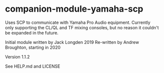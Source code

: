 # companion-module-yamaha-scp

Uses SCP to communicate with Yamaha Pro Audio equipment.
Currently only supporting the CL/QL and TF mixing consoles,
but no reason it couldn't be expanded in the future.

Initial module written by Jack Longden 2019
Re-written by Andrew Broughton, starting in 2020

Version 1.1.2

See HELP.md and LICENSE
